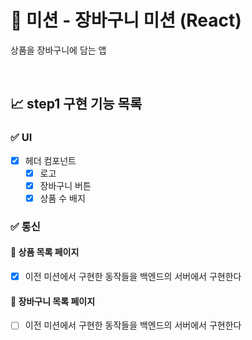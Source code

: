 # 🛒 미션 - 장바구니 미션 (React)

상품을 장바구니에 담는 앱

<br>

## 📈 step1 구현 기능 목록

### ✅ UI

- [x] 헤더 컴포넌트
  - [x] 로고
  - [x] 장바구니 버튼
  - [x] 상품 수 배지
        <br>

### ✅ 통신

#### 📜 상품 목록 페이지

- [x] 이전 미션에서 구현한 동작들을 백엔드의 서버에서 구현한다

#### 📜 장바구니 목록 페이지

- [ ] 이전 미션에서 구현한 동작들을 백엔드의 서버에서 구현한다
